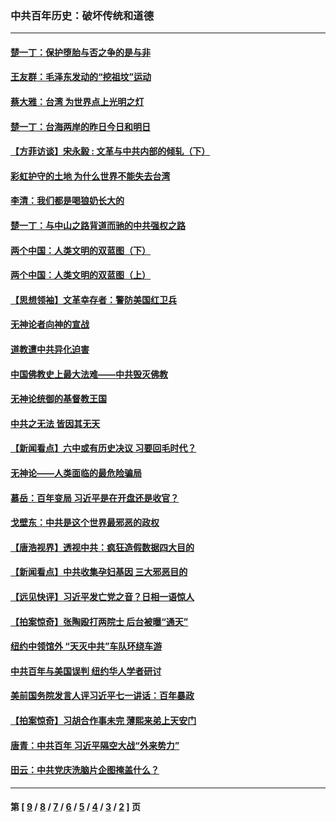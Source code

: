 ### 中共百年历史：破坏传统和道德
---
#### [楚一丁：保护堕胎与否之争的是与非](../../pages/nf1176114/n13815642.md?12270430) 
#### [王友群：毛泽东发动的“挖祖坟”运动](../../pages/nf1176114/n13723639.md?12270430) 
#### [蔡大雅：台湾 为世界点上光明之灯](../../pages/nf1176114/n13531530.md?12270430) 
#### [楚一丁：台海两岸的昨日今日和明日](../../pages/nf1176114/n13531468.md?12270430) 
#### [【方菲访谈】宋永毅 : 文革与中共内部的倾轧（下）](../../pages/nf1176114/n13486836.md?12270430) 
#### [彩虹护守的土地 为什么世界不能失去台湾](../../pages/nf1176114/n13476849.md?12270430) 
#### [李清：我们都是喝狼奶长大的](../../pages/nf1176114/n13471478.md?12270430) 
#### [楚一丁：与中山之路背道而驰的中共强权之路](../../pages/nf1176114/n13437270.md?12270430) 
#### [两个中国：人类文明的双蓝图（下）](../../pages/nf1176114/n13423132.md?12270430) 
#### [两个中国：人类文明的双蓝图（上）](../../pages/nf1176114/n13422687.md?12270430) 
#### [【思想领袖】文革幸存者：警防美国红卫兵](../../pages/nf1176114/n13339289.md?12270430) 
#### [无神论者向神的宣战](../../pages/nf1176114/n13281535.md?12270430) 
#### [道教遭中共异化迫害](../../pages/nf1176114/n13281463.md?12270430) 
#### [中国佛教史上最大法难——中共毁灭佛教](../../pages/nf1176114/n13281397.md?12270430) 
#### [无神论统御的基督教王国](../../pages/nf1176114/n13281280.md?12270430) 
#### [中共之无法 皆因其无天](../../pages/nf1176114/n13281088.md?12270430) 
#### [【新闻看点】六中或有历史决议 习要回毛时代？](../../pages/nf1176114/n13222895.md?12270430) 
#### [无神论——人类面临的最危险骗局](../../pages/nf1176114/n13196137.md?12270430) 
#### [慕岳：百年变局 习近平是在开盘还是收官？](../../pages/nf1176114/n13206516.md?12270430) 
#### [戈壁东：中共是这个世界最邪恶的政权](../../pages/nf1176114/n13085641.md?12270430) 
#### [【唐浩视界】透视中共：疯狂造假数据四大目的](../../pages/nf1176114/n13080590.md?12270430) 
#### [【新闻看点】中共收集孕妇基因 三大邪恶目的](../../pages/nf1176114/n13077182.md?12270430) 
#### [【远见快评】习近平发亡党之音？日相一语惊人](../../pages/nf1176114/n13074809.md?12270430) 
#### [【拍案惊奇】张陶殴打两院士 后台被曝“通天”](../../pages/nf1176114/n13070496.md?12270430) 
#### [纽约中领馆外 “天灭中共”车队环绕车游](../../pages/nf1176114/n13070693.md?12270430) 
#### [中共百年与美国误判 纽约华人学者研讨](../../pages/nf1176114/n13067969.md?12270430) 
#### [美前国务院发言人评习近平七一讲话：百年暴政](../../pages/nf1176114/n13066986.md?12270430) 
#### [【拍案惊奇】习胡合作事未完 薄熙来弟上天安门](../../pages/nf1176114/n13065867.md?12270430) 
#### [唐青：中共百年 习近平隔空大战“外来势力”](../../pages/nf1176114/n13065976.md?12270430) 
#### [田云：中共党庆洗脑片企图掩盖什么？](../../pages/nf1176114/n13064395.md?12270430) 

---
#### 第 [ [9](./9.md?12270430) / [8](./8.md?12270430) / [7](./7.md?12270430) / [6](./6.md?12270430) / [5](./5.md?12270430) / [4](./4.md?12270430) / [3](./3.md?12270430) / [2](./2.md?12270430) ] 页
